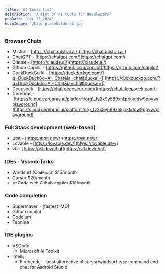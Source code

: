 ```yaml
---
title: 'AI tools list'
description: 'A list of AI tools for developers'
pubDate: 'Dec 31 2024'
heroImage: '/blog-placeholder-3.jpg'
---
```


### Browser Chats

- Mistral - [https://chat.mistral.ai/](https://chat.mistral.ai/)
- ChatGPT - [https://chatgpt.com/](https://chatgpt.com/)
- Clause - [https://claude.ai/](https://claude.ai/)
- Github Copilot - [https://github.com/copilot](https://github.com/copilot)
- DuckDuckGo AI - [https://duckduckgo.com/?q=DuckDuckGo+AI+Chat&ia=chat&duckai=1](https://duckduckgo.com/?q=DuckDuckGo+AI+Chat&ia=chat&duckai=1)
- Deepseek - [https://chat.deepseek.com/](https://chat.deepseek.com/)
- Cerebras - [https://cloud.cerebras.ai/platform/org\_fy2x9y589xnkprkkddw9ppyw/playground](https://cloud.cerebras.ai/platform/org_fy2x9y589xnkprkkddw9ppyw/playground)

  

### Full Stack development (web-based)

- Bolt - [https://bolt.new/](https://bolt.new/)
- Lovable - [https://lovable.dev/](https://lovable.dev/)
- v0 - [https://v0.dev/chat](https://v0.dev/chat)

  
### IDEs - Vscode forks

- Windsurf (Codeium) $15/month
- Cursor $20/month
- VsCode with Github copilot $10/month
  

### Code completion

- Supermaven - (fastest IMO)
- Github copilot
- Codeium
- Tabnine

  

### IDE plugins

- VSCode
    - Microsoft AI Toolkit
- Intellij
    - Firebender - best alternative of cursor/windsurf type command and chat for Android Studio

